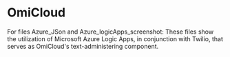 # OmiCloud

For files Azure_JSon and Azure_logicApps_screenshot:
These files show the utilization of Microsoft Azure Logic Apps, in conjunction with Twilio, that serves as OmiCloud's text-administering component.
